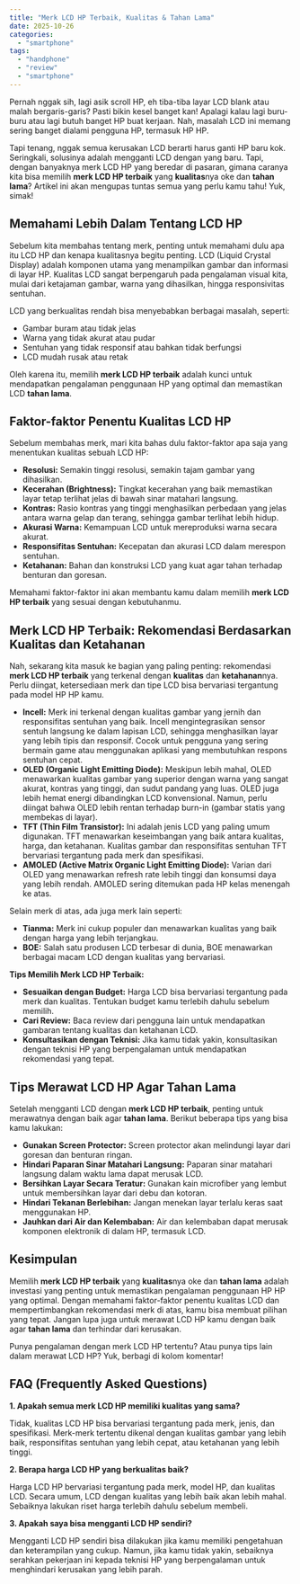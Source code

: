 ```yaml
---
title: "Merk LCD HP Terbaik, Kualitas & Tahan Lama"
date: 2025-10-26
categories: 
  - "smartphone"
tags: 
  - "handphone"
  - "review"
  - "smartphone"
---
```


Pernah nggak sih, lagi asik scroll HP, eh tiba-tiba layar LCD blank atau malah bergaris-garis? Pasti bikin kesel banget kan! Apalagi kalau lagi buru-buru atau lagi butuh banget HP buat kerjaan. Nah, masalah LCD ini memang sering banget dialami pengguna HP, termasuk HP HP.

Tapi tenang, nggak semua kerusakan LCD berarti harus ganti HP baru kok. Seringkali, solusinya adalah mengganti LCD dengan yang baru. Tapi, dengan banyaknya merk LCD HP yang beredar di pasaran, gimana caranya kita bisa memilih **merk LCD HP terbaik** yang **kualitas**nya oke dan **tahan lama**? Artikel ini akan mengupas tuntas semua yang perlu kamu tahu! Yuk, simak!

## Memahami Lebih Dalam Tentang LCD HP

Sebelum kita membahas tentang merk, penting untuk memahami dulu apa itu LCD HP dan kenapa kualitasnya begitu penting. LCD (Liquid Crystal Display) adalah komponen utama yang menampilkan gambar dan informasi di layar HP. Kualitas LCD sangat berpengaruh pada pengalaman visual kita, mulai dari ketajaman gambar, warna yang dihasilkan, hingga responsivitas sentuhan.

LCD yang berkualitas rendah bisa menyebabkan berbagai masalah, seperti:

- Gambar buram atau tidak jelas
- Warna yang tidak akurat atau pudar
- Sentuhan yang tidak responsif atau bahkan tidak berfungsi
- LCD mudah rusak atau retak

Oleh karena itu, memilih **merk LCD HP terbaik** adalah kunci untuk mendapatkan pengalaman penggunaan HP yang optimal dan memastikan LCD **tahan lama**.

## Faktor-faktor Penentu Kualitas LCD HP

Sebelum membahas merk, mari kita bahas dulu faktor-faktor apa saja yang menentukan kualitas sebuah LCD HP:

- **Resolusi:** Semakin tinggi resolusi, semakin tajam gambar yang dihasilkan.
- **Kecerahan (Brightness):** Tingkat kecerahan yang baik memastikan layar tetap terlihat jelas di bawah sinar matahari langsung.
- **Kontras:** Rasio kontras yang tinggi menghasilkan perbedaan yang jelas antara warna gelap dan terang, sehingga gambar terlihat lebih hidup.
- **Akurasi Warna:** Kemampuan LCD untuk mereproduksi warna secara akurat.
- **Responsifitas Sentuhan:** Kecepatan dan akurasi LCD dalam merespon sentuhan.
- **Ketahanan:** Bahan dan konstruksi LCD yang kuat agar tahan terhadap benturan dan goresan.

Memahami faktor-faktor ini akan membantu kamu dalam memilih **merk LCD HP terbaik** yang sesuai dengan kebutuhanmu.

## Merk LCD HP Terbaik: Rekomendasi Berdasarkan Kualitas dan Ketahanan

Nah, sekarang kita masuk ke bagian yang paling penting: rekomendasi **merk LCD HP terbaik** yang terkenal dengan **kualitas** dan **ketahanan**nya. Perlu diingat, ketersediaan merk dan tipe LCD bisa bervariasi tergantung pada model HP HP kamu.

- **Incell:** Merk ini terkenal dengan kualitas gambar yang jernih dan responsifitas sentuhan yang baik. Incell mengintegrasikan sensor sentuh langsung ke dalam lapisan LCD, sehingga menghasilkan layar yang lebih tipis dan responsif. Cocok untuk pengguna yang sering bermain game atau menggunakan aplikasi yang membutuhkan respons sentuhan cepat.
- **OLED (Organic Light Emitting Diode):** Meskipun lebih mahal, OLED menawarkan kualitas gambar yang superior dengan warna yang sangat akurat, kontras yang tinggi, dan sudut pandang yang luas. OLED juga lebih hemat energi dibandingkan LCD konvensional. Namun, perlu diingat bahwa OLED lebih rentan terhadap burn-in (gambar statis yang membekas di layar).
- **TFT (Thin Film Transistor):** Ini adalah jenis LCD yang paling umum digunakan. TFT menawarkan keseimbangan yang baik antara kualitas, harga, dan ketahanan. Kualitas gambar dan responsifitas sentuhan TFT bervariasi tergantung pada merk dan spesifikasi.
- **AMOLED (Active Matrix Organic Light Emitting Diode):** Varian dari OLED yang menawarkan refresh rate lebih tinggi dan konsumsi daya yang lebih rendah. AMOLED sering ditemukan pada HP kelas menengah ke atas.

Selain merk di atas, ada juga merk lain seperti:

- **Tianma:** Merk ini cukup populer dan menawarkan kualitas yang baik dengan harga yang lebih terjangkau.
- **BOE:** Salah satu produsen LCD terbesar di dunia, BOE menawarkan berbagai macam LCD dengan kualitas yang bervariasi.

**Tips Memilih Merk LCD HP Terbaik:**

- **Sesuaikan dengan Budget:** Harga LCD bisa bervariasi tergantung pada merk dan kualitas. Tentukan budget kamu terlebih dahulu sebelum memilih.
- **Cari Review:** Baca review dari pengguna lain untuk mendapatkan gambaran tentang kualitas dan ketahanan LCD.
- **Konsultasikan dengan Teknisi:** Jika kamu tidak yakin, konsultasikan dengan teknisi HP yang berpengalaman untuk mendapatkan rekomendasi yang tepat.

## Tips Merawat LCD HP Agar Tahan Lama

Setelah mengganti LCD dengan **merk LCD HP terbaik**, penting untuk merawatnya dengan baik agar **tahan lama**. Berikut beberapa tips yang bisa kamu lakukan:

- **Gunakan Screen Protector:** Screen protector akan melindungi layar dari goresan dan benturan ringan.
- **Hindari Paparan Sinar Matahari Langsung:** Paparan sinar matahari langsung dalam waktu lama dapat merusak LCD.
- **Bersihkan Layar Secara Teratur:** Gunakan kain microfiber yang lembut untuk membersihkan layar dari debu dan kotoran.
- **Hindari Tekanan Berlebihan:** Jangan menekan layar terlalu keras saat menggunakan HP.
- **Jauhkan dari Air dan Kelembaban:** Air dan kelembaban dapat merusak komponen elektronik di dalam HP, termasuk LCD.

## Kesimpulan

Memilih **merk LCD HP terbaik** yang **kualitas**nya oke dan **tahan lama** adalah investasi yang penting untuk memastikan pengalaman penggunaan HP HP yang optimal. Dengan memahami faktor-faktor penentu kualitas LCD dan mempertimbangkan rekomendasi merk di atas, kamu bisa membuat pilihan yang tepat. Jangan lupa juga untuk merawat LCD HP kamu dengan baik agar **tahan lama** dan terhindar dari kerusakan.

Punya pengalaman dengan merk LCD HP tertentu? Atau punya tips lain dalam merawat LCD HP? Yuk, berbagi di kolom komentar!

## FAQ (Frequently Asked Questions)

**1\. Apakah semua merk LCD HP memiliki kualitas yang sama?**

Tidak, kualitas LCD HP bisa bervariasi tergantung pada merk, jenis, dan spesifikasi. Merk-merk tertentu dikenal dengan kualitas gambar yang lebih baik, responsifitas sentuhan yang lebih cepat, atau ketahanan yang lebih tinggi.

**2\. Berapa harga LCD HP yang berkualitas baik?**

Harga LCD HP bervariasi tergantung pada merk, model HP, dan kualitas LCD. Secara umum, LCD dengan kualitas yang lebih baik akan lebih mahal. Sebaiknya lakukan riset harga terlebih dahulu sebelum membeli.

**3\. Apakah saya bisa mengganti LCD HP sendiri?**

Mengganti LCD HP sendiri bisa dilakukan jika kamu memiliki pengetahuan dan keterampilan yang cukup. Namun, jika kamu tidak yakin, sebaiknya serahkan pekerjaan ini kepada teknisi HP yang berpengalaman untuk menghindari kerusakan yang lebih parah.
